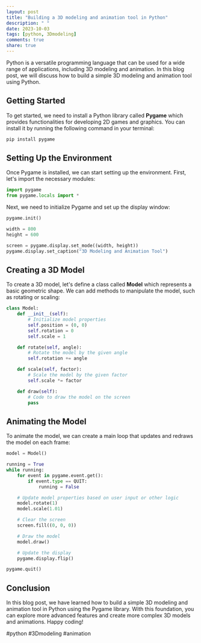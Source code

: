 ```yaml
---
layout: post
title: "Building a 3D modeling and animation tool in Python"
description: " "
date: 2023-10-03
tags: [python, 3Dmodeling]
comments: true
share: true
---
```


Python is a versatile programming language that can be used for a wide range of applications, including 3D modeling and animation. In this blog post, we will discuss how to build a simple 3D modeling and animation tool using Python.

## Getting Started

To get started, we need to install a Python library called **Pygame** which provides functionalities for developing 2D games and graphics. You can install it by running the following command in your terminal:

```python
pip install pygame
```

## Setting Up the Environment

Once Pygame is installed, we can start setting up the environment. First, let's import the necessary modules:

```python
import pygame
from pygame.locals import *
```

Next, we need to initialize Pygame and set up the display window:

```python
pygame.init()

width = 800
height = 600

screen = pygame.display.set_mode((width, height))
pygame.display.set_caption("3D Modeling and Animation Tool")
```

## Creating a 3D Model

To create a 3D model, let's define a class called **Model** which represents a basic geometric shape. We can add methods to manipulate the model, such as rotating or scaling:

```python
class Model:
    def __init__(self):
        # Initialize model properties
        self.position = (0, 0)
        self.rotation = 0
        self.scale = 1

    def rotate(self, angle):
        # Rotate the model by the given angle
        self.rotation += angle

    def scale(self, factor):
        # Scale the model by the given factor
        self.scale *= factor

    def draw(self):
        # Code to draw the model on the screen
        pass
```

## Animating the Model

To animate the model, we can create a main loop that updates and redraws the model on each frame:

```python
model = Model()

running = True
while running:
    for event in pygame.event.get():
        if event.type == QUIT:
            running = False

    # Update model properties based on user input or other logic
    model.rotate(1)
    model.scale(1.01)

    # Clear the screen
    screen.fill((0, 0, 0))

    # Draw the model
    model.draw()

    # Update the display
    pygame.display.flip()

pygame.quit()
```

## Conclusion

In this blog post, we have learned how to build a simple 3D modeling and animation tool in Python using the Pygame library. With this foundation, you can explore more advanced features and create more complex 3D models and animations. Happy coding!

#python #3Dmodeling #animation